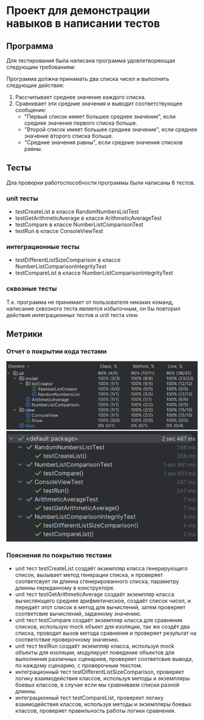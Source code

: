 # Проект для демонстрации навыков в написании тестов

## Программа
Для тестирования была написана программа удовлетворяющая следующим требованиям:

Программа должна принимать два списка чисел и выполнять следующие действия:
1. Рассчитывает среднее значение каждого списка.
2. Сравнивает эти средние значения и выводит соответствующее сообщение:
    - "Первый список имеет большее среднее значение", если среднее значение первого списка больше.
    - "Второй список имеет большее среднее значение", если среднее значение второго списка больше.
    - "Средние значения равны", если средние значения списков равны.

## Тесты
Дла проверки работоспособности программы были написаны 6 тестов.
### unit тесты
- testCreateList в классе RandomNumbersListTest
- testGetArithmeticAverage в классе ArithmeticAverageTest
- testCompare в классе NumberListComparisonTest
- testRun в классе ConsoleViewTest
### интеграционные тесты
- testDifferentListSizeComparison в классе NumberListComparisonIntegrityTest
- testCompareList в классе NumberListComparisonIntegrityTest
### сквозные тесты
Т.к. программа не принимает от пользователя никаких команд, написание сквозного теста является избыточным,
он бы повторил действия интеграционных тестов и unit теста view.
## Метрики

### Отчет о покрытии кода тестами
![code coverage](src/screenshots/code_coverage.png)
![status of running tests](src/screenshots/status_of_running_test.png)
### Пояснения по покрытию тестами
- unit тест testCreateList создаёт экземпляр класса генерирующего список,
вызывает метод генерации списка, и проверяет соответсвует ли длинна сгенерированного списка,
параметру длинны переданному в конструкторе.
- unit тест testGetArithmeticAverage создаёт экземпляр класса вычисляющего среднее арифметическое,
создаёт список чисел, и передаёт этот список в метод для вычислений,
затем проверяет соответсвие вычислений, заданному значению.
- unit тест testCompare создаёт экземпляр класса для сравнения списков, использую mock объект для изоляции,
так же создёт два списка, проводит вызов метода сравнения и проверяет результат на соответствие проверочному значению.
- unit тест testRun создаёт экземпляр класса, используя mock объекты для изоляции, модулирует поведение объектов для выполнения различных сценариев,
проверяет соответсвие вывода, по каждому сценарию, с проверочным текстом.
- интеграционный тест testDifferentListSizeComparison, проверяет логику взаимодействия классов,
используя методы и экземпляры боевых классов, в случае если мы сравниваем списки разной длинны.
- интеграционный тест testCompareList, проверяет логику взаимодействия классов, используя методы и экземпляры боевых классов,
проверяет правильность работы логики сравнения.